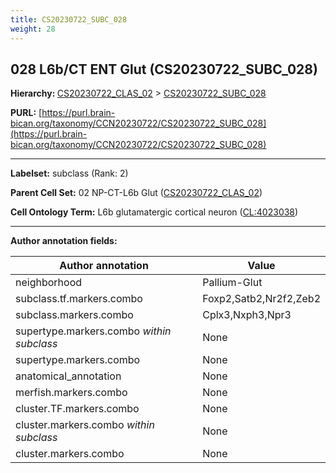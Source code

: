 ```yaml
---
title: CS20230722_SUBC_028
weight: 28
---
```

## 028 L6b/CT ENT Glut (CS20230722_SUBC_028)
<b>Hierarchy: </b>
[CS20230722_CLAS_02](../CS20230722_CLAS_02) >
[CS20230722_SUBC_028](../CS20230722_SUBC_028)

**PURL:** [https://purl.brain-bican.org/taxonomy/CCN20230722/CS20230722_SUBC_028](https://purl.brain-bican.org/taxonomy/CCN20230722/CS20230722_SUBC_028)

---


**Labelset:** subclass (Rank: 2)

**Parent Cell Set:** 02 NP-CT-L6b Glut ([CS20230722_CLAS_02](../CS20230722_CLAS_02))



**Cell Ontology Term:**  L6b glutamatergic cortical neuron ([CL:4023038](https://www.ebi.ac.uk/ols/ontologies/cl/terms?obo_id=CL:4023038)) 

[MARKER GENES.]: #


---

[TRANSFERRED ANNOTATIONS.]: #


[AUTHOR ANNOTATION FIELDS.]: #


**Author annotation fields:**

| Author annotation | Value |
|-------------------|-------|
|neighborhood|Pallium-Glut|
|subclass.tf.markers.combo|Foxp2,Satb2,Nr2f2,Zeb2|
|subclass.markers.combo|Cplx3,Nxph3,Npr3|
|supertype.markers.combo _within subclass_|None|
|supertype.markers.combo|None|
|anatomical_annotation|None|
|merfish.markers.combo|None|
|cluster.TF.markers.combo|None|
|cluster.markers.combo _within subclass_|None|
|cluster.markers.combo|None|
